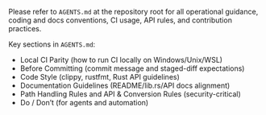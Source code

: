Please refer to `AGENTS.md` at the repository root for all operational guidance, coding and docs conventions, CI usage, API rules, and contribution practices.

Key sections in `AGENTS.md`:
- Local CI Parity (how to run CI locally on Windows/Unix/WSL)
- Before Committing (commit message and staged-diff expectations)
- Code Style (clippy, rustfmt, Rust API guidelines)
- Documentation Guidelines (README/lib.rs/API docs alignment)
- Path Handling Rules and API & Conversion Rules (security-critical)
- Do / Don’t (for agents and automation)
